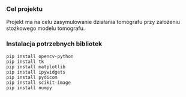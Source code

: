 ### Cel projektu
Projekt ma na celu zasymulowanie działania tomografu przy założeniu stożkowego modelu tomografu.
### Instalacja potrzebnych bibliotek
```
pip install opencv-python
pip install tk
pip install matplotlib
pip install ipywidgets
pip install pydicom
pip install scikit-image
pip install numpy
```
